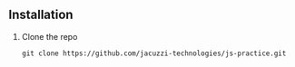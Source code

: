 ## Installation

1. Clone the repo

   `git clone https://github.com/jacuzzi-technologies/js-practice.git`